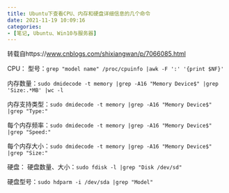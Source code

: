 ```yaml
---
title: Ubuntu下查看CPU、内存和硬盘详细信息的几个命令
date: 2021-11-19 10:09:16
categories: 
- [笔记, Ubuntu、Win10与服务器]
---
```


转载自https://www.cnblogs.com/shixiangwan/p/7066085.html

CPU：
型号：`grep "model name" /proc/cpuinfo |awk -F ':' '{print $NF}'`

内存数量：`sudo dmidecode -t memory |grep -A16 "Memory Device$" |grep 'Size:.*MB' |wc -l`

内存支持类型：`sudo dmidecode -t memory |grep -A16 "Memory Device$" |grep "Type:"`

每个内存频率：`sudo dmidecode -t memory |grep -A16 "Memory Device$" |grep "Speed:"`

每个内存大小：`sudo dmidecode -t memory |grep -A16 "Memory Device$" |grep "Size:"`

硬盘：
硬盘数量、大小：`sudo fdisk -l |grep "Disk /dev/sd"`

硬盘型号：`sudo hdparm -i /dev/sda |grep "Model"`